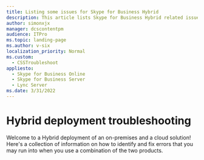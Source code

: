 ```yaml
---
title: Listing some issues for Skype for Business Hybrid
description: This article lists Skype for Business Hybrid related issues.
author: simonxjx
manager: dcscontentpm
audience: ITPro
ms.topic: landing-page
ms.author: v-six
localization_priority: Normal
ms.custom: 
  - CSSTroubleshoot
appliesto: 
  - Skype for Business Online
  - Skype for Business Server
  - Lync Server
ms.date: 3/31/2022
---
```


# Hybrid deployment troubleshooting

Welcome to a Hybrid deployment of an on-premises and a cloud solution! Here's a collection of information on how to identify and fix errors that you may run into when you use a combination of the two products.
